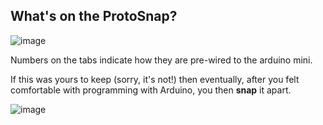 ## What's on the ProtoSnap?

![image](images/protosnap_components.png)

Numbers on the tabs indicate how they are pre-wired to the arduino mini.

If this was yours to keep (sorry, it's not!) then eventually, after you felt comfortable with programming with Arduino, you then **snap** it apart. 

![image](images/protosnap_snapped_apart.png)